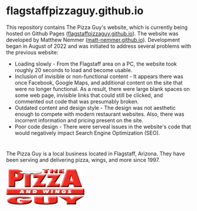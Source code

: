 # flagstaffpizzaguy.github.io

This repository contains The Pizza Guy's website, which is currently being hosted on Github Pages ([flagstaffpizzaguy.github.io](https://flagstaffpizzaguy.github.io/)). The website was developed by Matthew Nemmer ([matt-nemmer.github.io](https://matt-nemmer.github.io/)). Development began in August of 2022 and was initiated to address several problems with the previous website:

* Loading slowly - From the Flagstaff area on a PC, the website took roughly 20 seconds to load and become usable.
* Inclusion of invisible or non-functional content - It appears there was once Facebook, Google Maps, and additional content on the site that were no longer functional. As a result, there were large blank spaces on some web page, invisible links that could still be clicked, and commented out code that was presumably broken.
* Outdated content and design style - The design was not aesthetic enough to compete with modern restaurant websites. Also, there was incorrent information and pricing present on the site.
* Poor code design - There were serveal issues in the website's code that would negatively impact Search Engine Optimization (SEO).

#

The Pizza Guy is a local business located in Flagstaff, Arizona. They have been serving and delivering pizza, wings, and more since 1997.

![The Pizza Guy logo](img/pizza-guy-logo.png)

